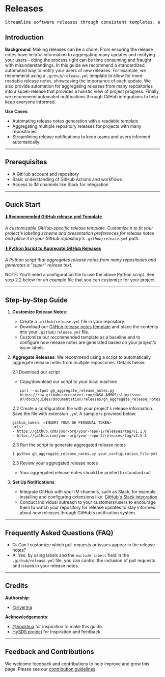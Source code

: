 # Releases

<pre align="center">Streamline software releases through consistent templates, automated aggregation and notifications.</pre>

## Introduction

**Background**: Making releases can be a chore. From ensuring the release notes have helpful information to aggregating many updates and notifying your users - doing the process right can be time consuming and fraught with misunderstandings. In this guide we recommend a standardized, automated way to notify your users of new releases. For example, we recommend using a `.github/release.yml` template to allow for more readable release notes, showcasing the importance of each update. We also provide automation for aggregating releases from many repositories into a super-release that provides a holistic view of project progress. Finally, we recommend automated notifications through GitHub integrations to help keep everyone informed.

**Use Cases**:
- Automating release notes generation with a readable template
- Aggregating multiple repository releases for projects with many repositories
- Streamlining release notifications to keep teams and users informed automatically

---

## Prerequisites
* A GitHub account and repository
* Basic understanding of GitHub Actions and workflows
* Access to IM channels like Slack for integration

---

## Quick Start
**[⬇️ Recommended GitHub release.yml Template](release.yml)**

_A customizable GitHub-specific release template. Customize it to fit your project's labeling scheme and presentation preferences for release notes and place it in your GitHub repository's `.github/release.yml` path._

**[⬇️ Python Script to Aggregate GitHub Releases](gh_aggregate_release_notes.py)**

_A Python script that aggregates release notes from many repositories and generates a "super" release text._

NOTE: You'll need a configuration file to use the above Python script. See step 2.2 below for an example file that you can customize for your project.


---

## Step-by-Step Guide

1. **Customize Release Notes**:
   - Create a `.github/release.yml` file in your repository.
   - Download our [GitHub release notes template](release.yml) and place the contents into your `.github/release.yml` file.
   - Customize our recommended template as a baseline and to configure how release notes are generated based on your project's issue labels.
   
2. **Aggregate Releases**:
   We recommend using a script to automatically aggregate release notes from multiple repositories. Details below.

   2.1 Download our script 
   - Copy/download our script to your local machine
      ```
      curl --output gh_aggregate_release_notes.py https://raw.githubusercontent.com/NASA-AMMOS/slim/issue-97/docs/guides/documentation/releases/gh_aggregate_release_notes.py
      ```

   2.2 Create a configuration file with your project's release information. Save the file with extension `.yml` A sample is provided below:
      ```
      github_token: <INSERT YOUR GH PERSONAL TOKEN>
      urls:
      - https://github.com/your-org/your-repo-1/releases/tag/v1.1.0
      - https://github.com/your-org/your-repo-2/releases/tag/v2.5.3
      ```
   2.3 Run the script to generate aggregated release notes
      ```
      $ python gh_aggregate_release_notes.py your_configuration_file.yml
      ```

   2.3 Review your aggregated release notes
   - Your aggregated release notes should be printed to standard out

3. **Set Up Notifications**:
   - Integrate GitHub with your IM channels, such as Slack, for example installing and configuring extensions like: [GitHub's Slack integration](https://slack.github.com).
   - Conduct individual outreach to your customers/users to encourage them to watch your repository for release updates to stay informed about new releases through GitHub's notification system.

---

## Frequently Asked Questions (FAQ)

- Q: Can I customize which pull requests or issues appear in the release notes?
- A: Yes, by using labels and the `exclude-labels` field in the `.github/release.yml` file, you can control the inclusion of pull requests and issues in your release notes.

---

## Credits 

**Authorship**:
- [@riverma](https://www.github.com/riverma)

**Acknowledgements**:
* [@hookhua](https://github.com/hookhua) for inspiration to make this guide.
* [HySDS project](https://github.com/hysds) for inspiration and feedback.
  
---

## Feedback and Contributions

We welcome feedback and contributions to help improve and grow this page. Please see our [contribution guidelines](https://nasa-ammos.github.io/slim/docs/contribute/contributing/).
